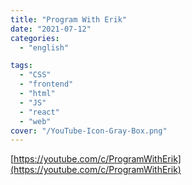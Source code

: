 ```yaml
---
title: "Program With Erik"
date: "2021-07-12"
categories:
  - "english"

tags:
  - "CSS"
  - "frontend"
  - "html"
  - "JS"
  - "react"
  - "web"
cover: "/YouTube-Icon-Gray-Box.png"
---
```


[https://youtube.com/c/ProgramWithErik](https://youtube.com/c/ProgramWithErik)
